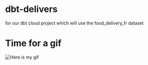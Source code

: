 # dbt-delivers
for our dbt cloud project which will use the food_delivery_fr dataset 
# Time for a gif
![Here is my gif](https://media.giphy.com/media/v1.Y2lkPTc5MGI3NjExN3I5eG53MXFibjJhMm5pb2sycXFqNmVxdWt1OWZzdHU2YW1udWY4YyZlcD12MV9zdGlja2Vyc19zZWFyY2gmY3Q9cw/dZodo6APale3znXh0z/giphy.gif)